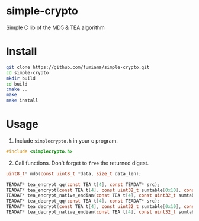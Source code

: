 # simple-crypto

Simple C lib of the MD5 & TEA algorithm

# Install

```bash
git clone https://github.com/fumiama/simple-crypto.git
cd simple-crypto
mkdir build
cd build
cmake ..
make
make install
```

# Usage

1. Include `simplecrypto.h` in your c program.
```c
#include <simplecrypto.h>
```
2. Call functions. Don't forget to `free` the returned digest.
```c
uint8_t* md5(const uint8_t *data, size_t data_len);

TEADAT* tea_encrypt_qq(const TEA t[4], const TEADAT* src);
TEADAT* tea_encrypt(const TEA t[4], const uint32_t sumtable[0x10], const TEADAT* src);
TEADAT* tea_encrypt_native_endian(const TEA t[4], const uint32_t sumtable[0x10], const TEADAT* src);
TEADAT* tea_decrypt_qq(const TEA t[4], const TEADAT* src);
TEADAT* tea_decrypt(const TEA t[4], const uint32_t sumtable[0x10], const TEADAT* src);
TEADAT* tea_decrypt_native_endian(const TEA t[4], const uint32_t sumtable[0x10], const TEADAT* src);
```
